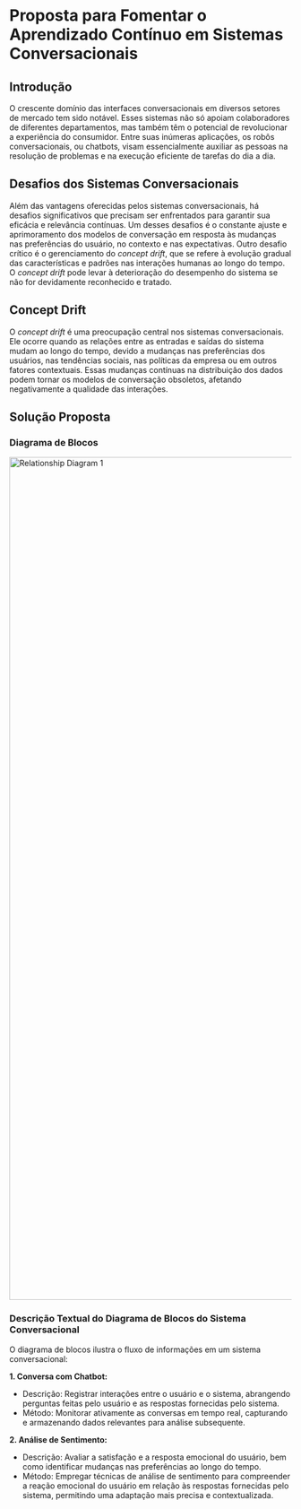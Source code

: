 # Proposta para Fomentar o Aprendizado Contínuo em Sistemas Conversacionais

## **Introdução**

O crescente domínio das interfaces conversacionais em diversos setores de mercado tem sido notável. Esses sistemas não só apoiam colaboradores de diferentes departamentos, mas também têm o potencial de revolucionar a experiência do consumidor. Entre suas inúmeras aplicações, os robôs conversacionais, ou chatbots, visam essencialmente auxiliar as pessoas na resolução de problemas e na execução eficiente de tarefas do dia a dia.

## **Desafios dos Sistemas Conversacionais**

Além das vantagens oferecidas pelos sistemas conversacionais, há desafios significativos que precisam ser enfrentados para garantir sua eficácia e relevância contínuas. Um desses desafios é o constante ajuste e aprimoramento dos modelos de conversação em resposta às mudanças nas preferências do usuário, no contexto e nas expectativas. Outro desafio crítico é o gerenciamento do *concept drift*, que se refere à evolução gradual das características e padrões nas interações humanas ao longo do tempo. O *concept drift* pode levar à deterioração do desempenho do sistema se não for devidamente reconhecido e tratado.

## **Concept Drift**

O *concept drift* é uma preocupação central nos sistemas conversacionais. Ele ocorre quando as relações entre as entradas e saídas do sistema mudam ao longo do tempo, devido a mudanças nas preferências dos usuários, nas tendências sociais, nas políticas da empresa ou em outros fatores contextuais. Essas mudanças contínuas na distribuição dos dados podem tornar os modelos de conversação obsoletos, afetando negativamente a qualidade das interações.

## **Solução Proposta**

### **Diagrama de Blocos**

<img width="1504" alt="Relationship Diagram 1" src="https://github.com/ragazziluis/sistema-conversacional/assets/110607385/555fca5e-f1f1-426c-99c1-023c66074011">

### **Descrição Textual do Diagrama de Blocos do Sistema Conversacional**

O diagrama de blocos ilustra o fluxo de informações em um sistema conversacional:

**1. Conversa com Chatbot:**

- Descrição: Registrar interações entre o usuário e o sistema, abrangendo perguntas feitas pelo usuário e as respostas fornecidas pelo sistema.
- Método: Monitorar ativamente as conversas em tempo real, capturando e armazenando dados relevantes para análise subsequente.

**2. Análise de Sentimento:**

- Descrição: Avaliar a satisfação e a resposta emocional do usuário, bem como identificar mudanças nas preferências ao longo do tempo.
- Método: Empregar técnicas de análise de sentimento para compreender a reação emocional do usuário em relação às respostas fornecidas pelo sistema, permitindo uma adaptação mais precisa e contextualizada.
